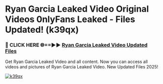 # Ryan Garcia Leaked Video Original Videos 0nlyFans Leaked - Files Updated! (k39qx)

<h3>🔴 CLICK HERE 🌐==►► <a href="https://tinyurl.com/x26r9saj" rel="nofollow">Ryan Garcia Leaked Video Updated Files</a></h3>

Get Ryan Garcia Leaked Video and all content. Now you can access all videos and pictures of Ryan Garcia Leaked Video. New Updated Files 2025!

[![k39qx](https://i.imgur.com/LkgZPqh.gif)](https://tinyurl.com/x26r9saj)
